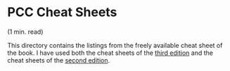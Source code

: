 # PCC Cheat Sheets

(1 min. read)

This directory contains the listings from the freely available cheat sheet of the book. I have used both the cheat sheets of the [third edition](https://ehmatthes.github.io/pcc_3e/cheat_sheets/) and the cheat sheets of the [second edition](https://ehmatthes.github.io/pcc_2e/cheat_sheets/cheat_sheets/).